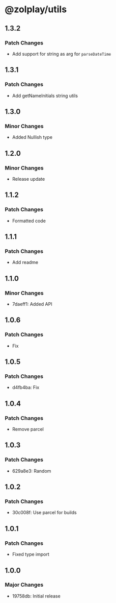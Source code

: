 # @zolplay/utils

## 1.3.2

### Patch Changes

- Add support for string as arg for `parseDateTime`

## 1.3.1

### Patch Changes

- Add getNameInitials string utils

## 1.3.0

### Minor Changes

- Added Nullish type

## 1.2.0

### Minor Changes

- Release update

## 1.1.2

### Patch Changes

- Formatted code

## 1.1.1

### Patch Changes

- Add readme

## 1.1.0

### Minor Changes

- 7daeff1: Added API

## 1.0.6

### Patch Changes

- Fix

## 1.0.5

### Patch Changes

- d4fb4ba: Fix

## 1.0.4

### Patch Changes

- Remove parcel

## 1.0.3

### Patch Changes

- 629a8e3: Random

## 1.0.2

### Patch Changes

- 30c008f: Use parcel for builds

## 1.0.1

### Patch Changes

- Fixed type import

## 1.0.0

### Major Changes

- 19758db: Initial release
